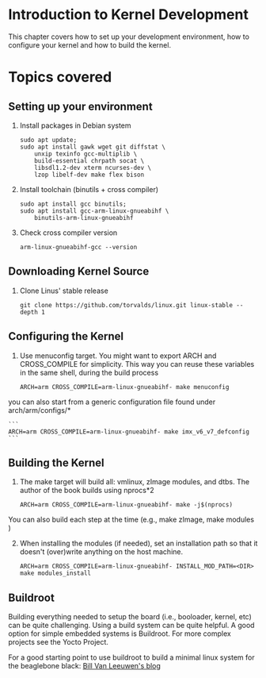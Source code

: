 # Introduction to Kernel Development

This chapter covers how to set up your development environment, how to configure your kernel and how to build the kernel.

# Topics covered

## Setting up your environment

1. Install packages in Debian system
   
    ```
    sudo apt update;
    sudo apt install gawk wget git diffstat \ 
        unxip texinfo gcc-multiplib \
        build-essential chrpath socat \
        libsdl1.2-dev xterm ncurses-dev \
        lzop libelf-dev make flex bison
    ```

2. Install toolchain (binutils + cross compiler)

    ```
    sudo apt install gcc binutils;
    sudo apt install gcc-arm-linux-gnueabihf \ 
        binutils-arm-linux-gnueabihf
    ```

3. Check cross compiler version

    ```
    arm-linux-gnueabihf-gcc --version
    ```

## Downloading Kernel Source

1. Clone Linus' stable release

    ```
    git clone https://github.com/torvalds/linux.git linux-stable --depth 1
    ```

## Configuring the Kernel

1. Use menuconfig target. You might want to export ARCH and CROSS_COMPILE for simplicity. This way you can reuse these variables in the same shell, during the build process

    ```
    ARCH=arm CROSS_COMPILE=arm-linux-gnueabihf- make menuconfig
    ```

you can also start from a generic configuration file found under arch/arm/configs/*

    ```
    ARCH=arm CROSS_COMPILE=arm-linux-gnueabihf- make imx_v6_v7_defconfig
    ```

## Building the Kernel

1. The make target will build all: vmlinux, zImage modules, and dtbs. The author of the book builds using nprocs*2

    ```
    ARCH=arm CROSS_COMPILE=arm-linux-gnueabihf- make -j$(nprocs)
    ```
You can also build each step at the time (e.g., make zImage, make modules )

2. When installing the modules (if needed), set an installation path so that it doesn't (over)write anything on the host machine.

    ```
    ARCH=arm CROSS_COMPILE=arm-linux-gnueabihf- INSTALL_MOD_PATH=<DIR> make modules_install
    ```


## Buildroot

Building everything needed to setup the board (i.e., booloader, kernel, etc) can be quite challenging. Using a build system can be quite helpful. A good option for simple embedded systems is Buildroot. For more complex projects see the Yocto Project.

For a good starting point to use buildroot to build a minimal linux system for the beaglebone black: [Bill Van Leeuwen's blog](https://blog.billvanleeuwen.ca/creating-a-minimal-linux-system-for-the-beaglebone-black-with-buildroot) 


